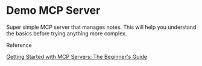 # Demo MCP Server

Super simple MCP server that manages notes. This will help you understand the basics before trying anything more complex.


Reference

[Getting Started with MCP Servers: The Beginner's Guide
](https://community.aws/content/2ygVh3GU4r5UwNlKa9QWwSAsCu9/getting-started-with-mcp-servers-the-beginner-s-guide)
